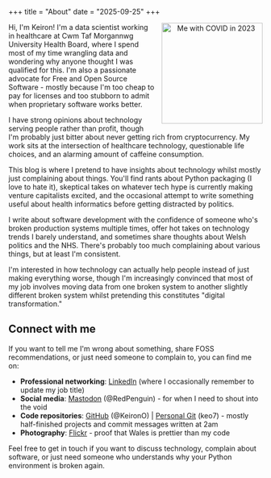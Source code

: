 +++
title = "About"
date = "2025-09-25"
+++

<div class="about-profile-image" style="float: right; margin: 0 0 1em 1em; text-align: center; width: 200px;">
<img src="/images/keiron-profile.png" alt="Me with COVID in 2023" width="200" height="200" style="display: block;" />
</div>

Hi, I'm Keiron! I'm a data scientist working in healthcare at Cwm Taf Morgannwg University Health Board, where I spend most of my time wrangling data and wondering why anyone thought I was qualified for this. I'm also a passionate advocate for Free and Open Source Software - mostly because I'm too cheap to pay for licenses and too stubborn to admit when proprietary software works better.

I have strong opinions about technology serving people rather than profit, though I'm probably just bitter about never getting rich from cryptocurrency. My work sits at the intersection of healthcare technology, questionable life choices, and an alarming amount of caffeine consumption.

This blog is where I pretend to have insights about technology whilst mostly just complaining about things. You'll find rants about Python packaging (I love to hate it), skeptical takes on whatever tech hype is currently making venture capitalists excited, and the occasional attempt to write something useful about health informatics before getting distracted by politics.

I write about software development with the confidence of someone who's broken production systems multiple times, offer hot takes on technology trends I barely understand, and sometimes share thoughts about Welsh politics and the NHS. There's probably too much complaining about various things, but at least I'm consistent.

I'm interested in how technology can actually help people instead of just making everything worse, though I'm increasingly convinced that most of my job involves moving data from one broken system to another slightly different broken system whilst pretending this constitutes "digital transformation."

## Connect with me

If you want to tell me I'm wrong about something, share FOSS recommendations, or just need someone to complain to, you can find me on:

- **Professional networking**: [LinkedIn](https://www.linkedin.com/in/keirono/) (where I occasionally remember to update my job title)
- **Social media**: [Mastodon](https://mastodon.social/@redpenguin) (@RedPenguin) - for when I need to shout into the void
- **Code repositories**: [GitHub](https://github.com/KeironO) (@KeironO) | [Personal Git](https://git.keiron.xyz) (keo7) - mostly half-finished projects and commit messages written at 2am
- **Photography**: [Flickr](https://www.flickr.com/photos/163253992@N05/) - proof that Wales is prettier than my code

Feel free to get in touch if you want to discuss technology, complain about software, or just need someone who understands why your Python environment is broken again.
